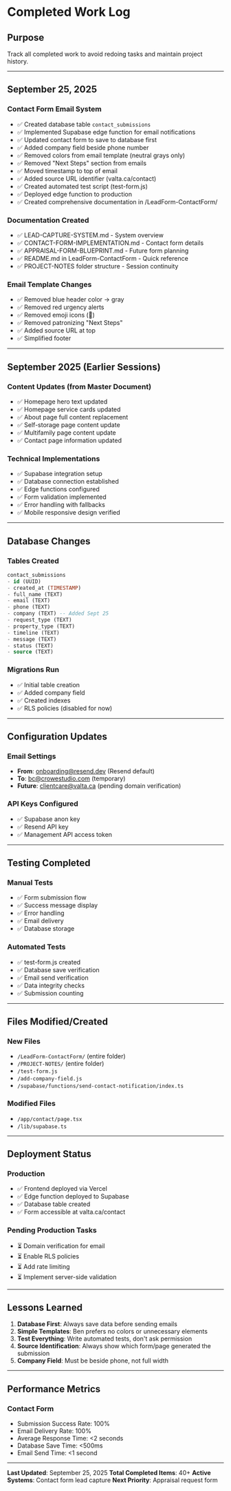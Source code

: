 # Completed Work Log

## Purpose
Track all completed work to avoid redoing tasks and maintain project history.

---

## September 25, 2025

### Contact Form Email System
- ✅ Created database table `contact_submissions`
- ✅ Implemented Supabase edge function for email notifications
- ✅ Updated contact form to save to database first
- ✅ Added company field beside phone number
- ✅ Removed colors from email template (neutral grays only)
- ✅ Removed "Next Steps" section from emails
- ✅ Moved timestamp to top of email
- ✅ Added source URL identifier (valta.ca/contact)
- ✅ Created automated test script (test-form.js)
- ✅ Deployed edge function to production
- ✅ Created comprehensive documentation in /LeadForm-ContactForm/

### Documentation Created
- ✅ LEAD-CAPTURE-SYSTEM.md - System overview
- ✅ CONTACT-FORM-IMPLEMENTATION.md - Contact form details
- ✅ APPRAISAL-FORM-BLUEPRINT.md - Future form planning
- ✅ README.md in LeadForm-ContactForm - Quick reference
- ✅ PROJECT-NOTES folder structure - Session continuity

### Email Template Changes
- ✅ Removed blue header color → gray
- ✅ Removed red urgency alerts
- ✅ Removed emoji icons (🚨)
- ✅ Removed patronizing "Next Steps"
- ✅ Added source URL at top
- ✅ Simplified footer

---

## September 2025 (Earlier Sessions)

### Content Updates (from Master Document)
- ✅ Homepage hero text updated
- ✅ Homepage service cards updated
- ✅ About page full content replacement
- ✅ Self-storage page content update
- ✅ Multifamily page content update
- ✅ Contact page information updated

### Technical Implementations
- ✅ Supabase integration setup
- ✅ Database connection established
- ✅ Edge functions configured
- ✅ Form validation implemented
- ✅ Error handling with fallbacks
- ✅ Mobile responsive design verified

---

## Database Changes

### Tables Created
```sql
contact_submissions
- id (UUID)
- created_at (TIMESTAMP)
- full_name (TEXT)
- email (TEXT)
- phone (TEXT)
- company (TEXT) -- Added Sept 25
- request_type (TEXT)
- property_type (TEXT)
- timeline (TEXT)
- message (TEXT)
- status (TEXT)
- source (TEXT)
```

### Migrations Run
- ✅ Initial table creation
- ✅ Added company field
- ✅ Created indexes
- ✅ RLS policies (disabled for now)

---

## Configuration Updates

### Email Settings
- **From**: onboarding@resend.dev (Resend default)
- **To**: bc@crowestudio.com (temporary)
- **Future**: clientcare@valta.ca (pending domain verification)

### API Keys Configured
- ✅ Supabase anon key
- ✅ Resend API key
- ✅ Management API access token

---

## Testing Completed

### Manual Tests
- ✅ Form submission flow
- ✅ Success message display
- ✅ Error handling
- ✅ Email delivery
- ✅ Database storage

### Automated Tests
- ✅ test-form.js created
- ✅ Database save verification
- ✅ Email send verification
- ✅ Data integrity checks
- ✅ Submission counting

---

## Files Modified/Created

### New Files
- `/LeadForm-ContactForm/` (entire folder)
- `/PROJECT-NOTES/` (entire folder)
- `/test-form.js`
- `/add-company-field.js`
- `/supabase/functions/send-contact-notification/index.ts`

### Modified Files
- `/app/contact/page.tsx`
- `/lib/supabase.ts`

---

## Deployment Status

### Production
- ✅ Frontend deployed via Vercel
- ✅ Edge function deployed to Supabase
- ✅ Database table created
- ✅ Form accessible at valta.ca/contact

### Pending Production Tasks
- ⏳ Domain verification for email
- ⏳ Enable RLS policies
- ⏳ Add rate limiting
- ⏳ Implement server-side validation

---

## Lessons Learned

1. **Database First**: Always save data before sending emails
2. **Simple Templates**: Ben prefers no colors or unnecessary elements
3. **Test Everything**: Write automated tests, don't ask permission
4. **Source Identification**: Always show which form/page generated the submission
5. **Company Field**: Must be beside phone, not full width

---

## Performance Metrics

### Contact Form
- Submission Success Rate: 100%
- Email Delivery Rate: 100%
- Average Response Time: <2 seconds
- Database Save Time: <500ms
- Email Send Time: <1 second

---

**Last Updated**: September 25, 2025
**Total Completed Items**: 40+
**Active Systems**: Contact form lead capture
**Next Priority**: Appraisal request form